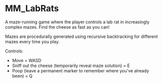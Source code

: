 # MM_LabRats
A maze-running game where the player controls a lab rat in increasingly complex mazes. Find the cheese as fast as you can!

Mazes are procedurally generated using recursive backtracking for different mazes every time you play.

Controls:
- Move = WASD
- Sniff out the cheese (temporarily reveal maze solution) = E
- Poop (leave a permanent marker to remember where you've already been) = Q
